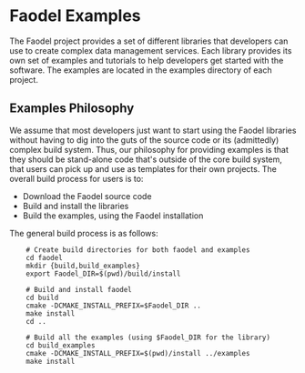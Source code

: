Faodel Examples
===============

The Faodel project provides a set of different libraries that
developers can use to create complex data management services. Each
library provides its own set of examples and tutorials to help
developers get started with the software. The examples are located in
the examples directory of each project.

Examples Philosophy
-------------------
We assume that most developers just want to start using the
Faodel libraries without having to dig into the guts of the
source code or its (admittedly) complex build system. Thus, our
philosophy for providing examples is that they should be stand-alone
code that's outside of the core build system, that users can pick up
and use as templates for their own projects. The overall build process
for users is to:

- Download the Faodel source code
- Build and install the libraries
- Build the examples, using the Faodel installation
  
The general build process is as follows:

```
    # Create build directories for both faodel and examples
    cd faodel
    mkdir {build,build_examples}
    export Faodel_DIR=$(pwd)/build/install
    
    # Build and install faodel
    cd build
    cmake -DCMAKE_INSTALL_PREFIX=$Faodel_DIR ..
    make install
    cd ..
    
    # Build all the examples (using $Faodel_DIR for the library)
    cd build_examples
    cmake -DCMAKE_INSTALL_PREFIX=$(pwd)/install ../examples
    make install

```

